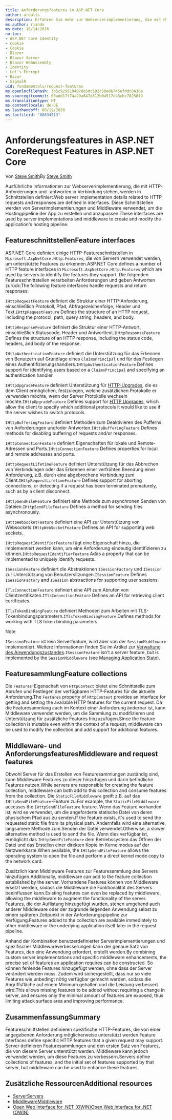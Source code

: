 ```yaml
---
title: Anforderungsfeatures in ASP.NET Core
author: ardalis
description: Erfahren Sie mehr zur Webserverimplementierung, die mit HTTP-Anforderungen und -antworten in Verbindung stehen, die in Schnittstellen definiert werden.
ms.author: riande
ms.date: 10/14/2016
no-loc:
- ASP.NET Core Identity
- cookie
- Cookie
- Blazor
- Blazor Server
- Blazor WebAssembly
- Identity
- Let's Encrypt
- Razor
- SignalR
uid: fundamentals/request-features
ms.openlocfilehash: 3b5c929519407de5dc582c10a86745efddc8a38a
ms.sourcegitcommit: 65add17f74a29a647d812b04517e46cbc78258f9
ms.translationtype: HT
ms.contentlocale: de-DE
ms.lasthandoff: 08/19/2020
ms.locfileid: "88634513"
---
```

# <a name="request-features-in-aspnet-core"></a><span data-ttu-id="fc134-103">Anforderungsfeatures in ASP.NET Core</span><span class="sxs-lookup"><span data-stu-id="fc134-103">Request Features in ASP.NET Core</span></span>

<span data-ttu-id="fc134-104">Von [Steve Smith](https://ardalis.com/)</span><span class="sxs-lookup"><span data-stu-id="fc134-104">By [Steve Smith](https://ardalis.com/)</span></span>

<span data-ttu-id="fc134-105">Ausführliche Informationen zur Webserverimplementierung, die mit HTTP-Anforderungen und -antworten in Verbindung stehen, werden in Schnittstellen definiert.</span><span class="sxs-lookup"><span data-stu-id="fc134-105">Web server implementation details related to HTTP requests and responses are defined in interfaces.</span></span> <span data-ttu-id="fc134-106">Diese Schnittstellen werden von Serverimplementierungen und Middleware verwendet, um die Hostingpipeline der App zu erstellen und anzupassen.</span><span class="sxs-lookup"><span data-stu-id="fc134-106">These interfaces are used by server implementations and middleware to create and modify the application's hosting pipeline.</span></span>

## <a name="feature-interfaces"></a><span data-ttu-id="fc134-107">Featureschnittstellen</span><span class="sxs-lookup"><span data-stu-id="fc134-107">Feature interfaces</span></span>

<span data-ttu-id="fc134-108">ASP.NET Core definiert einige HTTP-Featureschnittstellen in `Microsoft.AspNetCore.Http.Features`, die von Servern verwendet werden, um unterstützte Features zu erkennen.</span><span class="sxs-lookup"><span data-stu-id="fc134-108">ASP.NET Core defines a number of HTTP feature interfaces in `Microsoft.AspNetCore.Http.Features` which are used by servers to identify the features they support.</span></span> <span data-ttu-id="fc134-109">Die folgenden Featureschnittstellen verarbeiten Anforderungen und geben Antworten zurück:</span><span class="sxs-lookup"><span data-stu-id="fc134-109">The following feature interfaces handle requests and return responses:</span></span>

<span data-ttu-id="fc134-110">`IHttpRequestFeature` definiert die Struktur einer HTTP-Anforderung, einschließlich Protokoll, Pfad, Abfragezeichenfolge, Header und Text.</span><span class="sxs-lookup"><span data-stu-id="fc134-110">`IHttpRequestFeature` Defines the structure of an HTTP request, including the protocol, path, query string, headers, and body.</span></span>

<span data-ttu-id="fc134-111">`IHttpResponseFeature` definiert die Struktur einer HTTP-Antwort, einschließlich Statuscode, Header und Antworttext.</span><span class="sxs-lookup"><span data-stu-id="fc134-111">`IHttpResponseFeature` Defines the structure of an HTTP response, including the status code, headers, and body of the response.</span></span>

<span data-ttu-id="fc134-112">`IHttpAuthenticationFeature` definiert die Unterstützung für das Erkennen von Benutzern auf Grundlage eines `ClaimsPrincipal` und für das Festlegen eines Authentifizierungshandlers.</span><span class="sxs-lookup"><span data-stu-id="fc134-112">`IHttpAuthenticationFeature` Defines support for identifying users based on a `ClaimsPrincipal` and specifying an authentication handler.</span></span>

<span data-ttu-id="fc134-113">`IHttpUpgradeFeature` definiert Unterstützung für [HTTP-Upgrades](https://tools.ietf.org/html/rfc2616.html#section-14.42), die es dem Client ermöglichen, festzulegen, welche zusätzlichen Protokolle er verwenden möchte, wenn der Server Protokolle wechseln möchte.</span><span class="sxs-lookup"><span data-stu-id="fc134-113">`IHttpUpgradeFeature` Defines support for [HTTP Upgrades](https://tools.ietf.org/html/rfc2616.html#section-14.42), which allow the client to specify which additional protocols it would like to use if the server wishes to switch protocols.</span></span>

<span data-ttu-id="fc134-114">`IHttpBufferingFeature` definiert Methoden zum Deaktivieren des Pufferns von Anforderungen und/oder Antworten.</span><span class="sxs-lookup"><span data-stu-id="fc134-114">`IHttpBufferingFeature` Defines methods for disabling buffering of requests and/or responses.</span></span>

<span data-ttu-id="fc134-115">`IHttpConnectionFeature` definiert Eigenschaften für lokale und Remote-Adressen und Ports.</span><span class="sxs-lookup"><span data-stu-id="fc134-115">`IHttpConnectionFeature` Defines properties for local and remote addresses and ports.</span></span>

<span data-ttu-id="fc134-116">`IHttpRequestLifetimeFeature` definiert Unterstützung für das Abbrechen von Verbindungen oder das Erkennen einer verfrühten Beendung einer Anforderung, z.B. durch eine abgebrochene Verbindung zum Client.</span><span class="sxs-lookup"><span data-stu-id="fc134-116">`IHttpRequestLifetimeFeature` Defines support for aborting connections, or detecting if a request has been terminated prematurely, such as by a client disconnect.</span></span>

<span data-ttu-id="fc134-117">`IHttpSendFileFeature` definiert eine Methode zum asynchronen Senden von Dateien.</span><span class="sxs-lookup"><span data-stu-id="fc134-117">`IHttpSendFileFeature` Defines a method for sending files asynchronously.</span></span>

<span data-ttu-id="fc134-118">`IHttpWebSocketFeature` definiert eine API zur Unterstützung von Websockets.</span><span class="sxs-lookup"><span data-stu-id="fc134-118">`IHttpWebSocketFeature` Defines an API for supporting web sockets.</span></span>

<span data-ttu-id="fc134-119">`IHttpRequestIdentifierFeature` fügt eine Eigenschaft hinzu, die implementiert werden kann, um eine Anforderung eindeutig identifizieren zu können.</span><span class="sxs-lookup"><span data-stu-id="fc134-119">`IHttpRequestIdentifierFeature` Adds a property that can be implemented to uniquely identify requests.</span></span>

<span data-ttu-id="fc134-120">`ISessionFeature` definiert die Abstraktionen `ISessionFactory` und `ISession` zur Unterstützung von Benutzersitzungen.</span><span class="sxs-lookup"><span data-stu-id="fc134-120">`ISessionFeature` Defines `ISessionFactory` and `ISession` abstractions for supporting user sessions.</span></span>

<span data-ttu-id="fc134-121">`ITlsConnectionFeature` definiert eine API zum Abrufen von Clientzertifikaten.</span><span class="sxs-lookup"><span data-stu-id="fc134-121">`ITlsConnectionFeature` Defines an API for retrieving client certificates.</span></span>

<span data-ttu-id="fc134-122">`ITlsTokenBindingFeature` definiert Methoden zum Arbeiten mit TLS-Tokenbindungsparametern.</span><span class="sxs-lookup"><span data-stu-id="fc134-122">`ITlsTokenBindingFeature` Defines methods for working with TLS token binding parameters.</span></span>

> [!NOTE]
> <span data-ttu-id="fc134-123">`ISessionFeature` ist kein Serverfeature, wird aber von der `SessionMiddleware` implementiert. Weitere Informationen finden Sie im Artikel zur [Verwaltung des Anwendungszustandes](app-state.md).</span><span class="sxs-lookup"><span data-stu-id="fc134-123">`ISessionFeature` isn't a server feature, but is implemented by the `SessionMiddleware` (see [Managing Application State](app-state.md)).</span></span>

## <a name="feature-collections"></a><span data-ttu-id="fc134-124">Featuresammlung</span><span class="sxs-lookup"><span data-stu-id="fc134-124">Feature collections</span></span>

<span data-ttu-id="fc134-125">Die `Features`-Eigenschaft von `HttpContext` bietet eine Schnittstelle zum Abrufen und Festlegen der verfügbaren HTTP-Features für die aktuelle Anforderung.</span><span class="sxs-lookup"><span data-stu-id="fc134-125">The `Features` property of `HttpContext` provides an interface for getting and setting the available HTTP features for the current request.</span></span> <span data-ttu-id="fc134-126">Da die Featuresammlung auch im Kontext einer Anforderung änderbar ist, kann Middleware verwendet werden, um die Sammlung zu modifizieren und Unterstützung für zusätzliche Features hinzuzufügen.</span><span class="sxs-lookup"><span data-stu-id="fc134-126">Since the feature collection is mutable even within the context of a request, middleware can be used to modify the collection and add support for additional features.</span></span>

## <a name="middleware-and-request-features"></a><span data-ttu-id="fc134-127">Middleware- und Anforderungsfeatures</span><span class="sxs-lookup"><span data-stu-id="fc134-127">Middleware and request features</span></span>

<span data-ttu-id="fc134-128">Obwohl Server für das Erstellen von Featuresammlungen zuständig sind, kann Middleware Features zu dieser hinzufügen und darin befindliche Features nutzen.</span><span class="sxs-lookup"><span data-stu-id="fc134-128">While servers are responsible for creating the feature collection, middleware can both add to this collection and consume features from the collection.</span></span> <span data-ttu-id="fc134-129">Die `StaticFileMiddleware` greift z.B. auf das `IHttpSendFileFeature`-Feature zu.</span><span class="sxs-lookup"><span data-stu-id="fc134-129">For example, the `StaticFileMiddleware` accesses the `IHttpSendFileFeature` feature.</span></span> <span data-ttu-id="fc134-130">Wenn das Feature vorhanden ist, wird es verwendet, um die angeforderte statische Datei von deren physischem Pfad aus zu senden.</span><span class="sxs-lookup"><span data-stu-id="fc134-130">If the feature exists, it's used to send the requested static file from its physical path.</span></span> <span data-ttu-id="fc134-131">Andernfalls wird eine alternative, langsamere Methode zum Senden der Datei verwendet.</span><span class="sxs-lookup"><span data-stu-id="fc134-131">Otherwise, a slower alternative method is used to send the file.</span></span> <span data-ttu-id="fc134-132">Wenn dies verfügbar ist, ermöglicht das `IHttpSendFileFeature` dem Betriebssystem das Öffnen der Datei und das Erstellen einer direkten Kopie im Kernelmodus auf der Netzwerkkarte.</span><span class="sxs-lookup"><span data-stu-id="fc134-132">When available, the `IHttpSendFileFeature` allows the operating system to open the file and perform a direct kernel mode copy to the network card.</span></span>

<span data-ttu-id="fc134-133">Zusätzlich kann Middleware Features zur Featuresammlung des Servers hinzufügen.</span><span class="sxs-lookup"><span data-stu-id="fc134-133">Additionally, middleware can add to the feature collection established by the server.</span></span> <span data-ttu-id="fc134-134">Vorhandene Features können von Middleware ersetzt werden, sodass die Middleware die Funktionalität des Servers beeinflussen kann.</span><span class="sxs-lookup"><span data-stu-id="fc134-134">Existing features can even be replaced by middleware, allowing the middleware to augment the functionality of the server.</span></span> <span data-ttu-id="fc134-135">Features, die der Auflistung hinzugefügt wurden, stehen umgehend auch anderer Middleware oder der zugrunde liegenden Anwendung selbst zu einem späteren Zeitpunkt in der Anforderungspipeline zur Verfügung.</span><span class="sxs-lookup"><span data-stu-id="fc134-135">Features added to the collection are available immediately to other middleware or the underlying application itself later in the request pipeline.</span></span>

<span data-ttu-id="fc134-136">Anhand der Kombination benutzerdefinierter Serverimplementierungen und spezifischer Middlewareverbesserungen kann der genaue Satz von Features, den eine Anwendung erfordert, erstellt werden.</span><span class="sxs-lookup"><span data-stu-id="fc134-136">By combining custom server implementations and specific middleware enhancements, the precise set of features an application requires can be constructed.</span></span> <span data-ttu-id="fc134-137">So können fehlende Features hinzugefügt werden, ohne dass der Server verändert werden muss. Zudem wird sichergestellt, dass nur so viele Features wie unbedingt nötig verfügbar gemacht werden, sodass die Angriffsfläche auf einem Minimum gehalten und die Leistung verbessert wird.</span><span class="sxs-lookup"><span data-stu-id="fc134-137">This allows missing features to be added without requiring a change in server, and ensures only the minimal amount of features are exposed, thus limiting attack surface area and improving performance.</span></span>

## <a name="summary"></a><span data-ttu-id="fc134-138">Zusammenfassung</span><span class="sxs-lookup"><span data-stu-id="fc134-138">Summary</span></span>

<span data-ttu-id="fc134-139">Featureschnittstellen definieren spezifische HTTP-Features, die von einer angegebenen Anforderung möglicherweise unterstützt werden.</span><span class="sxs-lookup"><span data-stu-id="fc134-139">Feature interfaces define specific HTTP features that a given request may support.</span></span> <span data-ttu-id="fc134-140">Server definieren Featuresammlungen und den ersten Satz von Features, die von diesem Server unterstützt werden. Middleware kann jedoch verwendet werden, um diese Features zu verbessern.</span><span class="sxs-lookup"><span data-stu-id="fc134-140">Servers define collections of features, and the initial set of features supported by that server, but middleware can be used to enhance these features.</span></span>

## <a name="additional-resources"></a><span data-ttu-id="fc134-141">Zusätzliche Ressourcen</span><span class="sxs-lookup"><span data-stu-id="fc134-141">Additional resources</span></span>

* [<span data-ttu-id="fc134-142">Server</span><span class="sxs-lookup"><span data-stu-id="fc134-142">Servers</span></span>](xref:fundamentals/servers/index)
* [<span data-ttu-id="fc134-143">Middleware</span><span class="sxs-lookup"><span data-stu-id="fc134-143">Middleware</span></span>](xref:fundamentals/middleware/index)
* [<span data-ttu-id="fc134-144">Open Web Interface for .NET (OWIN)</span><span class="sxs-lookup"><span data-stu-id="fc134-144">Open Web Interface for .NET (OWIN)</span></span>](xref:fundamentals/owin)
